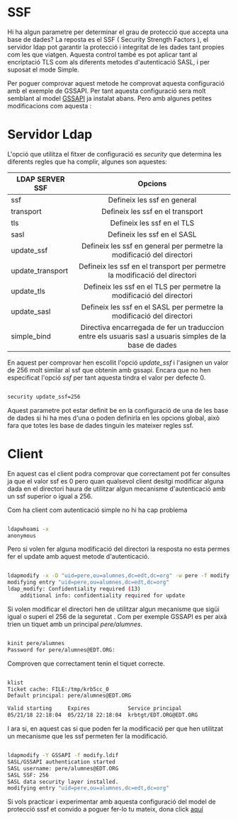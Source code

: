 # SSF

Hi ha algun parametre per determinar el grau de protecció que accepta una base de dades? La reposta es el SSF ( Security Strength Factors ), el servidor
ldap pot garantir la protecció i integritat de les dades tant propies com les que viatgen. Aquesta control també es pot aplicar tant al encriptació TLS com als
diferents metodes d'autenticació SASL, i per suposat el mode Simple. 

Per poguer comprovar aquest metode he comprovat aquesta configuració amb el exemple de GSSAPI. Per tant aquesta configuració sera molt semblant al model 
[GSSAPI](https://github.com/isx26067826/project/tree/master/sources/gssapi.md) ja instalat abans. Pero amb algunes petites modificacions com aquesta :

# Servidor Ldap


L'opció que utilitza el fitxer de configuració es *security* que determina les diferents regles que ha complir, algunes son aquestes:


|  LDAP SERVER SSF     |                                              Opcions                                                   |
| -------------------- |:-------------------------------------------------------------------------------------------------------:|
| ssf		 	  	   | Defineix les ssf en general 																			 |
| transport     	   | Defineix les ssf en el transport                                      									 |
| tls		      	   | Defineix les ssf en el TLS									  											 |
| sasl		    	   | Defineix les ssf en el SASL																			 |
| update_ssf	 	   | Defineix les ssf en general per permetre la modificació del directori									 |
| update_transport 	   | Defineix les ssf en el transport per permetre la modificació del directori								 |
| update_tls    	   | Defineix les ssf en el TLS per permetre la modificació del directori									 |
| update_sasl    	   | Defineix les ssf en el SASL per permetre la modificació del directori									 |
| simple_bind    	   | Directiva encarregada de fer un traduccion entre els usuaris sasl a usuaris simples de la base de dades |


En aquest per comprovar hen escollit l'opció *update_ssf* i l'asignen un valor de 256 molt similar al ssf que obtenin amb gssapi. Encara que no hen especificat 
l'opció *ssf* per tant aquesta tindra el valor per defecte 0.

```bash

security update_ssf=256

```
Aquest parametre pot estar definit be en la configuració de una de les base de dades si hi ha mes d'una o poden definirla en les opcions global, això fara
que totes les base de dades tinguin les mateixer regles ssf.


# Client

En aquest cas el client podra comprovar que correctament pot fer consultes ja que el valor ssf es 0 pero quan qualsevol client desitgi modificar alguna dada
en el directori haura de utilitzar algun mecanisme d'autenticació amb un ssf superior o igual a 256.

Com ha client com autenticació simple no hi ha cap problema
                
```bash

ldapwhoami -x
anonymous

```

Pero si volen fer alguna modificació del directori la resposta no esta permes fer el update amb aquest metode d'autenticació.

```bash

ldapmodify -x -D "uid=pere,ou=alumnes,dc=edt,dc=org" -w pere -f modify.ldif 
modifying entry "uid=pere,ou=alumnes,dc=edt,dc=org"
ldap_modify: Confidentiality required (13)
	additional info: confidentiality required for update

```
Si volen modificar el directori hen de utilitzar algun mecanisme que sigüi igual o superi el 256 de la seguretat . Com per exemple GSSAPI es per aixà trien un
tiquet amb un principal *pere/alumnes*.

```bash

kinit pere/alumnes
Password for pere/alumnes@EDT.ORG: 

```

Comproven que correctament tenin el tiquet correcte.

```bash

klist
Ticket cache: FILE:/tmp/krb5cc_0
Default principal: pere/alumnes@EDT.ORG

Valid starting     Expires            Service principal
05/21/18 22:18:04  05/22/18 22:18:04  krbtgt/EDT.ORG@EDT.ORG

```

I ara si, en aquest cas si que poden fer la modificació per que hen utilitzat un mecanisme que les ssf permeten fer la modificació.

```bash

ldapmodify -Y GSSAPI -f modify.ldif 
SASL/GSSAPI authentication started
SASL username: pere/alumnes@EDT.ORG
SASL SSF: 256
SASL data security layer installed.
modifying entry "uid=pere,ou=alumnes,dc=edt,dc=org"

```


Si vols practicar i experimentar amb aquesta configuració del model de protecció sssf et convido a poguer fer-lo
tu mateix, dona click [aquí](https://github.com/isx26067826/project/tree/master/sources/ssf-execute.md)

